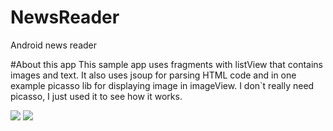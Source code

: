 # NewsReader
Android news reader

#About this app
This sample app uses fragments with listView that contains images and text. It also uses jsoup for parsing HTML code and in one example picasso lib for displaying image in imageView. I don`t really need picasso, I just used it to see how it works.

[![](http://4.bp.blogspot.com/-Bfh2unbdc84/UcGqVJKdMwI/AAAAAAAAAOc/W4kGiTU-fYk/s1600/google_plus_58.png)](https://plus.google.com/103601129949347068254)  [![](http://3.bp.blogspot.com/-_JSQStno9N8/UcGWEW7V9AI/AAAAAAAAAOM/_qFVUjIaySg/s1600/linkedin.png)](https://rs.linkedin.com/in/adrianivasku)
